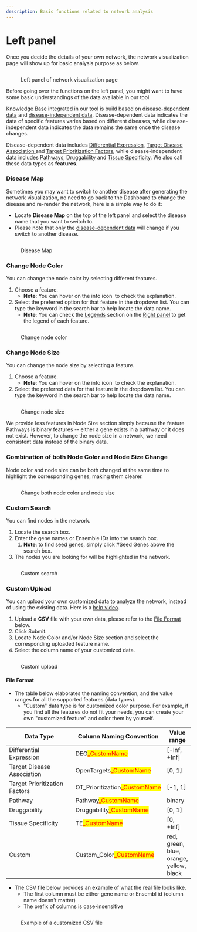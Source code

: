 ```yaml
---
description: Basic functions related to network analysis
---
```


# Left panel

Once you decide the details of your own network, the network visualization page will show up for basic analysis purpose as below.

<figure><img src="../.gitbook/assets/1736048539312.png" alt=""><figcaption><p>Left panel of network visualization page</p></figcaption></figure>

Before going over the functions on the left panel, you might want to have some basic understandings of the data available in our tool.&#x20;

[Knowledge Base](../knowledge-base/) integrated in our tool is build based on [disease-dependent data](broken-reference) and [disease-independent data](broken-reference). Disease-dependent data indicates the data of specific features varies based on different diseases, while disease-independent data indicates the data remains the same once the disease changes.

Disease-dependent data includes [Differential Expression](broken-reference), [Target Disease Association ](broken-reference)and [Target Prioritization Factors](broken-reference), while disease-independent data includes [Pathways](../knowledge-base/pathways.md), [Druggability](../knowledge-base/druggability.md) and [Tissue Specificity](../knowledge-base/tissue-specificity.md). We also call these data types as **features**.

### Disease Map

Sometimes you may want to switch to another disease after generating the network visualization, no need to go back to the Dashboard to change the disease and re-render the network, here is a simple way to do it:

* Locate **Disease Map** on the top of the left panel and select the disease name that you want to switch to.&#x20;
* Please note that only the [disease-dependent data](broken-reference) will change if you switch to another disease.

<figure><img src="../.gitbook/assets/1736049227562.png" alt=""><figcaption><p>Disease Map</p></figcaption></figure>

### Change Node Color

You can change the node color by selecting different features.

1. Choose a feature.&#x20;
   * **Note**: You can hover on the info icon <img src="../.gitbook/assets/1736049289149(1).png" alt="" data-size="line"> to check the explanation.
2. Select the preferred option for that feature in the dropdown list. You can type the keyword in the search bar to help locate the data name.
   * **Note**: You can check the [Legends](right-panel.md#legends) section on the [Right panel](right-panel.md) to get the legend of each feature.

<figure><img src="../.gitbook/assets/1736049766515.png" alt=""><figcaption><p>Change node color</p></figcaption></figure>

### Change Node Size

You can change the node size by selecting a feature.&#x20;

1. Choose a feature.&#x20;
   * **Note**: You can hover on the info icon <img src="../.gitbook/assets/1736049289149(1).png" alt="" data-size="line"> to check the explanation.
2. Select the preferred data for that feature in the dropdown list. You can type the keyword in the search bar to help locate the data name.

<figure><img src="../.gitbook/assets/1736050164532.png" alt=""><figcaption><p>Change node size</p></figcaption></figure>

We provide less features in Node Size section simply because the feature Pathways is binary features -- either a gene exists in a pathway or it does not exist. However, to change the node size in a network, we need consistent data instead of the binary data.

### Combination of both Node Color and Node Size Change

Node color and node size can be both changed at the same time to highlight the corresponding genes, making them clearer.&#x20;

<figure><img src="../.gitbook/assets/1736050227668.png" alt=""><figcaption><p>Change both node color and node size</p></figcaption></figure>

### Custom Search

You can find nodes in the network.&#x20;

1. Locate the search box.
2. Enter the gene names or Ensemble IDs into the search box.&#x20;
   1. **Note**: to find seed genes, simply click #Seed Genes above the search box.
3. The nodes you are looking for will be highlighted in the network.

<figure><img src="../.gitbook/assets/1736050747057.png" alt=""><figcaption><p>Custom search</p></figcaption></figure>

### Custom Upload

You can upload your own customized data to analyze the network, instead of using the existing data. Here is a [help video](../use-cases-and-short-help-videos.md#custom-upload).

1. Upload a **CSV** file with your own data, please refer to the [File Format](left-panel.md#file-format) below.
2. Click Submit.
3. Locate Node Color and/or Node Size section and select the corresponding uploaded feature name.
4. Select the column name of your customized data.

<figure><img src="../.gitbook/assets/1737782274505.png" alt=""><figcaption><p>Custom upload</p></figcaption></figure>

#### File Format

* The table below elaborates the naming convention, and the value ranges for all the supported features (data types).&#x20;
  * "Custom" data type is for customized color purpose. For example, if you find all the features do not fit your needs, you can create your own "customized feature" and color them by yourself.

<table><thead><tr><th width="189">Data Type</th><th>Column Naming Convention</th><th>Value range</th></tr></thead><tbody><tr><td>Differential Expression</td><td>DEG<mark style="color:red;">_CustomName</mark></td><td>[-Inf, +Inf]</td></tr><tr><td>Target Disease Association</td><td>OpenTargets<mark style="color:red;">_CustomName</mark></td><td>[0, 1]</td></tr><tr><td>Target Prioritization Factors</td><td>OT_Prioritization<mark style="color:red;">_CustomName</mark></td><td>[-1, 1]</td></tr><tr><td>Pathway</td><td>Pathway<mark style="color:red;">_CustomName</mark></td><td>binary</td></tr><tr><td>Druggability</td><td>Druggability<mark style="color:red;">_CustomName</mark></td><td>[0, 1]</td></tr><tr><td>Tissue Specificity</td><td>TE<mark style="color:red;">_CustomName</mark></td><td>[0, +Inf]</td></tr><tr><td>Custom</td><td>Custom_Color<mark style="color:red;">_CustomName</mark></td><td>red, green, blue, orange, yellow, black</td></tr></tbody></table>

* The CSV file below provides an example of what the real file looks like.
  * The first column must be either gene name or Ensembl id (column name doesn't matter)
  * The prefix of columns is case-insensitive

<figure><img src="../.gitbook/assets/image.png" alt=""><figcaption><p>Example of a customized CSV file</p></figcaption></figure>

